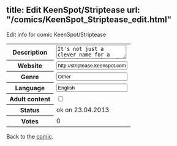 title: Edit KeenSpot/Striptease
url: "/comics/KeenSpot_Striptease_edit.html"
---
Edit info for comic KeenSpot/Striptease

<form name="comic" action="http://gaepostmail.appengine.com/comic" name="post">
<table class="comicinfo">
<tr>
<th>Description</th><td><textarea name="description">It's not just a clever name for a webcomic.... okay, it is. Sex, betrayal, humor, adventure, and comic book pencilling!</textarea></td>
</tr>
<tr>
<th>Website</th><td><input type="text" name="url" value="http://striptease.keenspot.com/"/></td>
</tr>
<tr>
<th>Genre</th><td><input type="text" name="genre" value="Other"/></td>
</tr>
<tr>
<th>Language</th><td><input type="text" name="language" value="English"/></td>
</tr>
<tr>
<th>Adult content</th><td><input type="checkbox" name="adult" value="adult" /></td>
</tr>
<tr>
<th>Status</th><td>ok on 23.04.2013</td>
</tr>
<tr>
<th>Votes</th><td>0</div></td>
</tr>
</table>
</form>

Back to the [comic](/comics/KeenSpot_Striptease.html).
